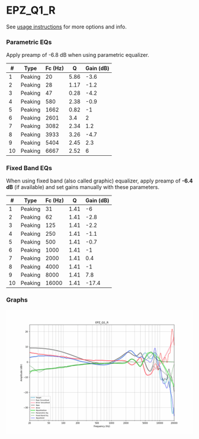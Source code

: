 # EPZ_Q1_R
See [usage instructions](https://github.com/jaakkopasanen/AutoEq#usage) for more options and info.

### Parametric EQs
Apply preamp of -6.8 dB when using parametric equalizer.

|   # | Type    |   Fc (Hz) |    Q |   Gain (dB) |
|-----|---------|-----------|------|-------------|
|   1 | Peaking |        20 | 5.86 |        -3.6 |
|   2 | Peaking |        28 | 1.17 |        -1.2 |
|   3 | Peaking |        47 | 0.28 |        -4.2 |
|   4 | Peaking |       580 | 2.38 |        -0.9 |
|   5 | Peaking |      1662 | 0.82 |        -1   |
|   6 | Peaking |      2601 | 3.4  |         2   |
|   7 | Peaking |      3082 | 2.34 |         1.2 |
|   8 | Peaking |      3933 | 3.26 |        -4.7 |
|   9 | Peaking |      5404 | 2.45 |         2.3 |
|  10 | Peaking |      6667 | 2.52 |         6   |

### Fixed Band EQs
When using fixed band (also called graphic) equalizer, apply preamp of **-6.4 dB** (if available) and set gains manually with these parameters.

|   # | Type    |   Fc (Hz) |    Q |   Gain (dB) |
|-----|---------|-----------|------|-------------|
|   1 | Peaking |        31 | 1.41 |        -6   |
|   2 | Peaking |        62 | 1.41 |        -2.8 |
|   3 | Peaking |       125 | 1.41 |        -2.2 |
|   4 | Peaking |       250 | 1.41 |        -1.1 |
|   5 | Peaking |       500 | 1.41 |        -0.7 |
|   6 | Peaking |      1000 | 1.41 |        -1   |
|   7 | Peaking |      2000 | 1.41 |         0.4 |
|   8 | Peaking |      4000 | 1.41 |        -1   |
|   9 | Peaking |      8000 | 1.41 |         7.8 |
|  10 | Peaking |     16000 | 1.41 |       -17.4 |

### Graphs
![](./EPZ_Q1_R.png)
